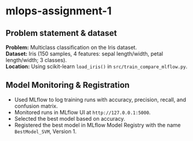 # mlops-assignment-1

## Problem statement & dataset
**Problem:** Multiclass classification on the Iris dataset.  
**Dataset:** Iris (150 samples, 4 features: sepal length/width, petal length/width; 3 classes).  
**Location:** Using scikit-learn `load_iris()` in `src/train_compare_mlflow.py`.

## Model Monitoring & Registration
- Used MLflow to log training runs with accuracy, precision, recall, and confusion matrix.
- Monitored runs in MLflow UI at `http://127.0.0.1:5000`.
- Selected the best model based on accuracy.
- Registered the best model in MLflow Model Registry with the name `BestModel_SVM`, Version 1.
